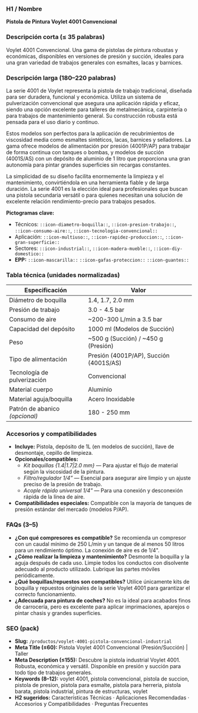 ### H1 / Nombre
**Pistola de Pintura Voylet 4001 Convencional**

### Descripción corta (≤ 35 palabras)
Voylet 4001 Convencional. Una gama de pistolas de pintura robustas y económicas, disponibles en versiones de presión y succión, ideales para una gran variedad de trabajos generales con esmaltes, lacas y barnices.

### Descripción larga (180–220 palabras)
La serie 4001 de Voylet representa la pistola de trabajo tradicional, diseñada para ser duradera, funcional y económica. Utiliza un sistema de pulverización convencional que asegura una aplicación rápida y eficaz, siendo una opción excelente para talleres de metalmecánica, carpintería o para trabajos de mantenimiento general. Su construcción robusta está pensada para el uso diario y continuo.

Estos modelos son perfectos para la aplicación de recubrimientos de viscosidad media como esmaltes sintéticos, lacas, barnices y selladores. La gama ofrece modelos de alimentación por presión (4001P/AP) para trabajar de forma continua con tanques o bombas, y modelos de succión (4001S/AS) con un depósito de aluminio de 1 litro que proporciona una gran autonomía para pintar grandes superficies sin recargas constantes.

La simplicidad de su diseño facilita enormemente la limpieza y el mantenimiento, convirtiéndola en una herramienta fiable y de larga duración. La serie 4001 es la elección ideal para profesionales que buscan una pistola secundaria versátil o para quienes necesitan una solución de excelente relación rendimiento-precio para trabajos pesados.

**Pictogramas clave:**
- Técnicos: `::icon-diametro-boquilla::`, `::icon-presion-trabajo::`, `::icon-consumo-aire::`, `::icon-tecnologia-convencional::`
- Aplicación: `::icon-multiuso::`, `::icon-rapidez-produccion::`, `::icon-gran-superficie::`
- Sectores: `::icon-industrial::`, `::icon-madera-mueble::`, `::icon-diy-domestico::`
- **EPP:** `::icon-mascarilla::` `::icon-gafas-proteccion::` `::icon-guantes::`

### Tabla técnica (unidades normalizadas)
| **Especificación** | **Valor** |
|---|---|
| Diámetro de boquilla | 1.4, 1.7, 2.0 mm |
| Presión de trabajo | 3.0 - 4.5 bar |
| Consumo de aire | ~200-300 L/min a 3.5 bar |
| Capacidad del depósito | 1000 ml (Modelos de Succión) |
| Peso | ~500 g (Succión) / ~450 g (Presión) |
| Tipo de alimentación | Presión (4001P/AP), Succión (4001S/AS) |
| Tecnología de pulverización | Convencional |
| Material cuerpo | Aluminio |
| Material aguja/boquilla | Acero Inoxidable |
| Patrón de abanico *(opcional)* | 180 - 250 mm |

### Accesorios y compatibilidades
- **Incluye:** Pistola, depósito de 1L (en modelos de succión), llave de desmontaje, cepillo de limpieza.
- **Opcionales/compatibles:**
  - *Kit boquillas {1.4|1.7|2.0 mm}* — Para ajustar el flujo de material según la viscosidad de la pintura.
  - *Filtro/regulador 1/4”* — Esencial para asegurar aire limpio y un ajuste preciso de la presión de trabajo.
  - *Acople rápido universal 1/4"* — Para una conexión y desconexión rápida de la línea de aire.
- **Compatibilidades especiales:** Compatible con la mayoría de tanques de presión estándar del mercado (modelos P/AP).

### FAQs (3–5)
- **¿Con qué compresores es compatible?** Se recomienda un compresor con un caudal mínimo de 250 L/min y un tanque de al menos 50 litros para un rendimiento óptimo. La conexión de aire es de 1/4".
- **¿Cómo realizar la limpieza y mantenimiento?** Desmonte la boquilla y la aguja después de cada uso. Limpie todos los conductos con disolvente adecuado al producto utilizado. Lubrique las partes móviles periódicamente.
- **¿Qué boquillas/repuestos son compatibles?** Utilice únicamente kits de boquilla y repuestos originales de la serie Voylet 4001 para garantizar el correcto funcionamiento.
- **¿Adecuada para pintura de coches?** No es la ideal para acabados finos de carrocería, pero es excelente para aplicar imprimaciones, aparejos o pintar chasis y grandes superficies.

### SEO (pack)
- **Slug:** `/productos/voylet-4001-pistola-convencional-industrial`
- **Meta Title (≤60):** Pistola Voylet 4001 Convencional (Presión/Succión) | Taller
- **Meta Description (≤155):** Descubre la pistola industrial Voylet 4001. Robusta, económica y versátil. Disponible en presión y succión para todo tipo de trabajos generales.
- **Keywords (8–12):** voylet 4001, pistola convencional, pistola de succion, pistola de presion, pistola para esmalte, pistola para herreria, pistola barata, pistola industrial, pintura de estructuras, voylet
- **H2 sugeridos:** Características Técnicas · Aplicaciones Recomendadas · Accesorios y Compatibilidades · Preguntas Frecuentes